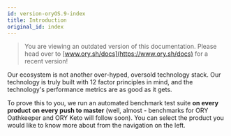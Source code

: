 ```yaml
---
id: version-oryOS.9-index
title: Introduction
original_id: index
---
```


> You are viewing an outdated version of this documentation. Please head over
> to [www.ory.sh/docs](https://www.ory.sh/docs) for a recent version!

Our ecosystem is not another over-hyped, oversold technology stack. Our
technology is truly built with 12 factor principles in mind, and the
technology's performance metrics are as good as it gets.

To prove this to you, we run an automated benchmark test suite **on every
product on every push to master** (well, almost - benchmarks for ORY Oathkeeper
and ORY Keto will follow soon). You can select the product you would like to
know more about from the navigation on the left.
